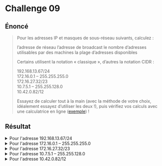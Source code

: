 # Challenge 09

## Énoncé

> Pour les adresses IP et masques de sous-réseau suivants, calculez :
>
>   l’adresse de réseau
>   l’adresse de broadcast
>    le nombre d’adresses utilisables par des machines
>    la plage d’adresses disponibles
>
> Certains utilisent la notation « classique », d’autres la notation CIDR :
>
>    192.168.13.67/24\
>    172.16.0.1 – 255.255.255.0\
>    172.16.27.32/23\
>    10.7.5.1 – 255.255.128.0\
>    10.42.0.82/12
>
> Essayez de calculer tout à la main (avec la méthode de votre choix, idéalement essayez d’utiliser les deux !), 
> puis vérifiez vos calculs avec une calculatrice en ligne ([exemple](https://www.subnet-calculator.com/cidr.php)) !

## Résultat
<!-- 1er block - 192.168.13.67/24 -->
<details>

<summary>Pour l'adresse 192.168.13.67/24</summary>


<details>
<summary>Méthode binaire</summary>
  <br/>
On connaît le masque /24 en binaire: <code>11111111.11111111.11111111.00000000</code><br/>
On transcrit l'adresse IP aussi en binaire<br/>
<br/>
  
| IPv4 | 128 (2<sup>7</sup>) | 64 (2<sup>6</sup>) | 32 (2<sup>5</sup>) | 16 (2<sup>4</sup>) | 8 (2<sup>3</sup>) | 4 (2<sup>2</sup>) | 2 (2<sup>1</sup>) | 1 (2<sup>0</sup>) |
| --- | --- | --- | --- | --- | --- | --- | --- | --- |
|  192  |  1  |  1  |  0  |  0  |  0  |  0  |  0  |  0  |
|  168  |  1  |  0  |  1  |  0  |  1  |  0  |  0  |  0  |
|  13  |  0  |  0  |  0  |  0  |  1  |  1  |  0  |  1  |
|  67  |  0  |  1  |  0  |  0  |  0  |  0  |  1  |  1  |
<br/>
L'IP en binaire est donc: <code>11000000.10101000.00001101.01000011</code><br/>
<br/>
Pour trouver notre adresse réseau on applique l'opération logique AND avec l'IP et le masque de sous-réseau<br/>
<br/>

| 128 (2<sup>7</sup>) | 64 (2<sup>6</sup>) | 32 (2<sup>5</sup>) | 16 (2<sup>4</sup>) | 8 (2<sup>3</sup>) | 4 (2<sup>2</sup>) | 2 (2<sup>1</sup>) | 1 (2<sup>0</sup>) | 128 (2<sup>7</sup>) | 64 (2<sup>6</sup>) | 32 (2<sup>5</sup>) | 16 (2<sup>4</sup>) | 8 (2<sup>3</sup>) | 4 (2<sup>2</sup>) | 2 (2<sup>1</sup>) | 1 (2<sup>0</sup>) | 128 (2<sup>7</sup>) | 64 (2<sup>6</sup>) | 32 (2<sup>5</sup>) | 16 (2<sup>4</sup>) | 8 (2<sup>3</sup>) | 4 (2<sup>2</sup>) | 2 (2<sup>1</sup>) | 1 (2<sup>0</sup>) | 128 (2<sup>7</sup>) | 64 (2<sup>6</sup>) | 32 (2<sup>5</sup>) | 16 (2<sup>4</sup>) | 8 (2<sup>3</sup>) | 4 (2<sup>2</sup>) | 2 (2<sup>1</sup>) | 1 (2<sup>0</sup>) |
| --- | --- | --- | --- | --- | --- | --- | --- | --- | --- | --- | --- | --- | --- | --- | --- | --- | --- | --- | --- | --- | --- | --- | --- | --- | --- | --- | --- | --- | --- | --- | --- |
|  1  |  1  |  0  |  0  |  0  |  0  |  0  |  0  |  1  |  0  |  1  |  0  |  1  |  0  |  0  |  0  |  0  |  0  |  0  |  0  |  1  |  1  |  0  |  1  |  0  |  1  |  0  |  0  |  0  |  0  |  1  |  1  |
|  1  |  1  |  1  |  1  |  1  |  1  |  1  |  1  |  1  |  1  |  1  |  1  |  1  |  1  |  1  |  1  |  1  |  1  |  1  |  1  |  1  |  1  |  1  |  1  |  0  |  0  |  0  |  0  |  0  |  0  |  0  |  0  |
|  1  |  1  |  0  |  0  |  0  |  0  |  0  |  0  |  1  |  0  |  1  |  0  |  1  |  0  |  0  |  0  |  0  |  0  |  0  |  0  |  1  |  1  |  0  |  1  |  0  |  0  |  0  |  0  |  0  |  0  |  0  |  0  |
<br/>
Cela nous donne donc pour notre adresse réseau: <code>11000000.10101000.00001101.00000000</code>, en décimal: <code>192.168.13.0</code><br/>
on a donc notre adresse de réseau<br/>
Puisque que le masque à 8 bits de 0 sur le dernier octet, ca nous donne le broadcast: <code>192.168.13.255</code> <br/>
</details>

<details>
<summary>Méthode du chiffre magique</summary>  
<br/>
  
Sur masque de sous-réseau /24 (<code>255.255.255.0</code>), l'octet significatif est le dernier octet<br/>
On soustrait 0 de 256, on a donc 256<br/>
On cherche le multiple de 256 le plus proche inférieur pour 67, dernier octet de l'adresse IP, ici on obtient 0<br/>
L'adresse réseau est donc <code>192.168.13.0</code><br/>
Pour le le broadcast on prend le multiple supérieur le plus proche, ici 256, on soustrait 1<br/>
Cela nous donne pour le broadcast: <code>192.168.13.255</code><br/>

</details>
l’adresse de réseau: <code>192.168.13.0</code><br/>
l’adresse de broadcast: <code>192.168.13.0</code><br/>
le nombre d’adresses utilisables par des machines: 254<br/>
la plage d’adresses disponibles: de <code>192.168.13.1</code> à <code>192.168.13.254</code>  ('adresse de réseau ne peut pas être attribué à une machine, ni l'adresse de broadcast)<br/>
</details>



<!-- 2e block - 172.16.0.1 – 255.255.255.0 -->
<details>

<summary>Pour l'adresse 172.16.0.1 – 255.255.255.0</summary>

<details>
<summary>Méthode binaire</summary>
<br/>
On sait qu'en binaire, <code>255.255.255.0</code> équivaut à <code>11111111.11111111.11111111.00000000</code><br/>
On veut l'adresse IP en Binaire:<br/>
  
| IPv4 | 128 (2<sup>7</sup>) | 64 (2<sup>6</sup>) | 32 (2<sup>5</sup>) | 16 (2<sup>4</sup>) | 8 (2<sup>3</sup>) | 4 (2<sup>2</sup>) | 2 (2<sup>1</sup>) | 1 (2<sup>0</sup>) |
| --- | --- | --- | --- | --- | --- | --- | --- | --- |
|  172  |  1  |  0  |  1  |  0  |  1  |  1  |  0  |  0  |
|  16  |  0  |  0  |  0  |  1  |  0  |  0  |  0  |  0  |
|  0  |  0  |  0  |  0  |  0  |  0  |  0  |  0  |  0  |
|  1  |  0  |  0  |  0  |  0  |  0  |  0  |  0  |  1  |

Ca nous donne : <code>10101100.00010000.00000000.00000001</code><br/>
On passe l'IP et le masque de sous-réseau à la moulinette du AND<br/>

| 128 (2<sup>7</sup>) | 64 (2<sup>6</sup>) | 32 (2<sup>5</sup>) | 16 (2<sup>4</sup>) | 8 (2<sup>3</sup>) | 4 (2<sup>2</sup>) | 2 (2<sup>1</sup>) | 1 (2<sup>0</sup>) | 128 (2<sup>7</sup>) | 64 (2<sup>6</sup>) | 32 (2<sup>5</sup>) | 16 (2<sup>4</sup>) | 8 (2<sup>3</sup>) | 4 (2<sup>2</sup>) | 2 (2<sup>1</sup>) | 1 (2<sup>0</sup>) | 128 (2<sup>7</sup>) | 64 (2<sup>6</sup>) | 32 (2<sup>5</sup>) | 16 (2<sup>4</sup>) | 8 (2<sup>3</sup>) | 4 (2<sup>2</sup>) | 2 (2<sup>1</sup>) | 1 (2<sup>0</sup>) | 128 (2<sup>7</sup>) | 64 (2<sup>6</sup>) | 32 (2<sup>5</sup>) | 16 (2<sup>4</sup>) | 8 (2<sup>3</sup>) | 4 (2<sup>2</sup>) | 2 (2<sup>1</sup>) | 1 (2<sup>0</sup>) |
| --- | --- | --- | --- | --- | --- | --- | --- | --- | --- | --- | --- | --- | --- | --- | --- | --- | --- | --- | --- | --- | --- | --- | --- | --- | --- | --- | --- | --- | --- | --- | --- |
|  1  |  0  |  1  |  0  |  1  |  1  |  0  |  0  |  0  |  0  |  0  |  1  |  0  |  0  |  0  |  0  |  0  |  0  |  0  |  0  |  0  |  0  |  0  |  0  |  0  |  0  |  0  |  0  |  0  |  0  |  0  |  1  |
|  1  |  1  |  1  |  1  |  1  |  1  |  1  |  1  |  1  |  1  |  1  |  1  |  1  |  1  |  1  |  1  |  1  |  1  |  1  |  1  |  1  |  1  |  1  |  1  |  0  |  0  |  0  |  0  |  0  |  0  |  0  |  0  |
|  1  |  0  |  1  |  0  |  1  |  1  |  0  |  0  |  0  |  0  |  0  |  1  |  0  |  0  |  0  |  0  |  0  |  0  |  0  |  0  |  0  |  0  |  0  |  0  |  0  |  0  |  0  |  0  |  0  |  0  |  0  |  0  |
<br/>
ce qui nous donne pour l'adresse réseau: <code>10101100.00010000.00000000.00000000</code>, soit en décimal <code>172.16.0.0</code><br/>
étant donné que le dernier octet du masque est un 0 (la plage des adresses utilisables est sur 8bits) on sait que le broadcast est <code>172.16.0.255</code><br/>
</details>

<details>
<summary>Méthode du chiffre magique</summary>  
<br/>
Pour <code>255.255.255.0</code> l'octet significatif est le dernier octet, 0<br/>
On soustrait 0 de 256, on a donc 256<br/>
On cherche le multiple de 256 le plus proche inférieur pour 1, dernier octet de l'adresse IP, ici on obtient 0<br/>
L'adresse réseau est donc <code>172.16.0.0</code><br/>
Pour le le broadcast on prend le multiple supérieur le plus proche, ici 256, on soustrait 1<br/>
Cela nous donne pour le broadcast: <code>172.16.0.255</code><br/>

</details>
l’adresse de réseau: <code>172.16.0.0</code> <br/>
l’adresse de broadcast: <code>172.16.0.255</code> <br/>
le nombre d’adresses utilisables par des machines: 254<br/>
la plage d’adresses disponibles: de <code>172.16.0.1</code> à <code>172.16.0.254</code> <br/>
</details>

<!-- 3e block - 172.16.27.32/23 -->  
<details>

<summary>Pour l'adresse 172.16.27.32/23</summary>

<details>
<summary>Méthode binaire</summary>
<br/>
 Le masque /23 équivaut en notation binaire à <code>11111111.11111111.11111110.00000000</code><br/>
 On cherche l'adresse IP en binaire<br/>
  
| IPv4 | 128 (2<sup>7</sup>) | 64 (2<sup>6</sup>) | 32 (2<sup>5</sup>) | 16 (2<sup>4</sup>) | 8 (2<sup>3</sup>) | 4 (2<sup>2</sup>) | 2 (2<sup>1</sup>) | 1 (2<sup>0</sup>) |
| --- | --- | --- | --- | --- | --- | --- | --- | --- |
|  172  |  1  |  0  |  1  |  0  |  1  |  1  |  0  |  0  |
|  16  |  0  |  0  |  0  |  1  |  0  |  0  |  0  |  0  |
|  27  |  0  |  0  |  0  |  1  |  1  |  0  |  1  |  1  |
|  32  |  0  |  0  |  1  |  0  |  0  |  0  |  0  |  0  |

Cela nous donne pour l'adresse IP: <code>10101100.00010000.00011011.00100000</code><br/>
Pour l'adresse IP du réseau on met l'adresse IP et le masque de sous-réseau dans le chappeau avec le AND<br/>
<br/>

| 128 (2<sup>7</sup>) | 64 (2<sup>6</sup>) | 32 (2<sup>5</sup>) | 16 (2<sup>4</sup>) | 8 (2<sup>3</sup>) | 4 (2<sup>2</sup>) | 2 (2<sup>1</sup>) | 1 (2<sup>0</sup>) | 128 (2<sup>7</sup>) | 64 (2<sup>6</sup>) | 32 (2<sup>5</sup>) | 16 (2<sup>4</sup>) | 8 (2<sup>3</sup>) | 4 (2<sup>2</sup>) | 2 (2<sup>1</sup>) | 1 (2<sup>0</sup>) | 128 (2<sup>7</sup>) | 64 (2<sup>6</sup>) | 32 (2<sup>5</sup>) | 16 (2<sup>4</sup>) | 8 (2<sup>3</sup>) | 4 (2<sup>2</sup>) | 2 (2<sup>1</sup>) | 1 (2<sup>0</sup>) | 128 (2<sup>7</sup>) | 64 (2<sup>6</sup>) | 32 (2<sup>5</sup>) | 16 (2<sup>4</sup>) | 8 (2<sup>3</sup>) | 4 (2<sup>2</sup>) | 2 (2<sup>1</sup>) | 1 (2<sup>0</sup>) |
| --- | --- | --- | --- | --- | --- | --- | --- | --- | --- | --- | --- | --- | --- | --- | --- | --- | --- | --- | --- | --- | --- | --- | --- | --- | --- | --- | --- | --- | --- | --- | --- |
|  1  |  0  |  1  |  0  |  1  |  1  |  0  |  0  |  0  |  0  |  0  |  1  |  0  |  0  |  0  |  0  |  0  |  0  |  0  |  1  |  1  |  0  |  1  |  1  |  0  |  0  |  1  |  0  |  0  |  0  |  0  |  0  |
|  1  |  1  |  1  |  1  |  1  |  1  |  1  |  1  |  1  |  1  |  1  |  1  |  1  |  1  |  1  |  1  |  1  |  1  |  1  |  1  |  1  |  1  |  1  |  0  |  0  |  0  |  0  |  0  |  0  |  0  |  0  |  0  |
|  1  |  0  |  1  |  0  |  1  |  1  |  0  |  0  |  0  |  0  |  0  |  1  |  0  |  0  |  0  |  0  |  0  |  0  |  0  |  1  |  1  |  0  |  1  |  0  |  0  |  0  |  0  |  0  |  0  |  0  |  0  |  0  |
<br/>
Cela nous donne pour l'IP du réseau: <code>10101100.00010000.00011010.00000000</code>, en <code>decimal:172.16.26.0</code><br/>
Maintenant on doit trouver le broadcast par une opération NOT sur le masque, puis une opération OR avec l'adresse obtenue et l'adresse réseau:<br/>
NOT masque: <code>00000000.00000000.00000001.11111111</code><br/>
Opération OR:<br/>
<br/>

| 128 (2<sup>7</sup>) | 64 (2<sup>6</sup>) | 32 (2<sup>5</sup>) | 16 (2<sup>4</sup>) | 8 (2<sup>3</sup>) | 4 (2<sup>2</sup>) | 2 (2<sup>1</sup>) | 1 (2<sup>0</sup>) | 128 (2<sup>7</sup>) | 64 (2<sup>6</sup>) | 32 (2<sup>5</sup>) | 16 (2<sup>4</sup>) | 8 (2<sup>3</sup>) | 4 (2<sup>2</sup>) | 2 (2<sup>1</sup>) | 1 (2<sup>0</sup>) | 128 (2<sup>7</sup>) | 64 (2<sup>6</sup>) | 32 (2<sup>5</sup>) | 16 (2<sup>4</sup>) | 8 (2<sup>3</sup>) | 4 (2<sup>2</sup>) | 2 (2<sup>1</sup>) | 1 (2<sup>0</sup>) | 128 (2<sup>7</sup>) | 64 (2<sup>6</sup>) | 32 (2<sup>5</sup>) | 16 (2<sup>4</sup>) | 8 (2<sup>3</sup>) | 4 (2<sup>2</sup>) | 2 (2<sup>1</sup>) | 1 (2<sup>0</sup>) |
| --- | --- | --- | --- | --- | --- | --- | --- | --- | --- | --- | --- | --- | --- | --- | --- | --- | --- | --- | --- | --- | --- | --- | --- | --- | --- | --- | --- | --- | --- | --- | --- |
|  1  |  0  |  1  |  0  |  1  |  1  |  0  |  0  |  0  |  0  |  0  |  1  |  0  |  0  |  0  |  0  |  0  |  0  |  0  |  1  |  1  |  0  |  1  |  1  |  0  |  0  |  1  |  0  |  0  |  0  |  0  |  0  |
|  0  |  0  |  0  |  0  |  0  |  0  |  0  |  0  |  0  |  0  |  0  |  0  |  0  |  0  |  0  |  0  |  0  |  0  |  0  |  0  |  0  |  0  |  0  |  1  |  1  |  1  |  1  |  1  |  1  |  1  |  1  |  1  |
|  1  |  0  |  1  |  0  |  1  |  1  |  0  |  0  |  0  |  0  |  0  |  1  |  0  |  0  |  0  |  0  |  0  |  0  |  0  |  1  |  1  |  0  |  1  |  1  |  1  |  1  |  1  |  1  |  1  |  1  |  1  |  1  |
<br/>

Ca nous donne comme adresse de broadcast: <code>10101100.00010000.00011011.11111111</code>, ce qui nous donne en décimal: <code>172.16.27.255</code><br/>

</details>
<details>
<summary>Méthode du chiffre magique</summary>  


L'octet significatif du masque de sous-réseau étant le 3e, la plage se détèrminera sur l'octet 27 de l'adresse IP<br/>
On soustrait 254 de 256, ca nous donne 2, on cherche le multiple de 2 le plus proche inférieur pour 27, ici 26, on met 0 sur les octets suivants<br/>
Donc pour l'adresse réseau: <code>172.16.26.0</code><br/>
Pour le broadcast, on prend le multiple supérieur le plus proche - 1, donc ici 28-1, et on mets les octets suivants à 255,  donc : <code>172.16.26.255</code><br/>




</details>
l’adresse de réseau: <code>127.16.26.0</code><br/>
l’adresse de broadcast: <code>127.16.27.255</code><br/>
le nombre d’adresses utilisables par des machines: 510<br/>
la plage d’adresses disponibles: de <code>127.16.26.1</code> à <code>127.16.27.254</code><br/>
</details>

<!-- 4e block 10.7.5.1 – 255.255.128.0 -->
<details>

<summary>Pour l'adresse 10.7.5.1 – 255.255.128.0</summary>

<details>
<summary>Méthode binaire</summary>
<br/>
 On sait que notre masque vaut en notation binaire à <code>11111111.11111111.10000000.00000000</code><br/>
 On cherche l'adresse IP en binaire<br/>
  
| IPv4 | 128 (2<sup>7</sup>) | 64 (2<sup>6</sup>) | 32 (2<sup>5</sup>) | 16 (2<sup>4</sup>) | 8 (2<sup>3</sup>) | 4 (2<sup>2</sup>) | 2 (2<sup>1</sup>) | 1 (2<sup>0</sup>) |
| --- | --- | --- | --- | --- | --- | --- | --- | --- |
|  10  |  0  |  0  |  0  |  0  |  1  |  0  |  1  |  0  |
|  7  |  0  |  0  |  0  |  0  |  0  |  1  |  1  |  1  |
|  5  |  0  |  0  |  0  |  0  |  0  |  1  |  0  |  1  |
|  1  |  0  |  0  |  0  |  0  |  0  |  0  |  0  |  1  |

Cela nous donne pour l'adresse IP: <code>00001010.00000111.00000101.00000001</code><br/>
Pour l'adresse IP du réseau on applique une opération AND sur l'adresse IP et le masque de sous-réseau<br/>
<br/>

| 128 (2<sup>7</sup>) | 64 (2<sup>6</sup>) | 32 (2<sup>5</sup>) | 16 (2<sup>4</sup>) | 8 (2<sup>3</sup>) | 4 (2<sup>2</sup>) | 2 (2<sup>1</sup>) | 1 (2<sup>0</sup>) | 128 (2<sup>7</sup>) | 64 (2<sup>6</sup>) | 32 (2<sup>5</sup>) | 16 (2<sup>4</sup>) | 8 (2<sup>3</sup>) | 4 (2<sup>2</sup>) | 2 (2<sup>1</sup>) | 1 (2<sup>0</sup>) | 128 (2<sup>7</sup>) | 64 (2<sup>6</sup>) | 32 (2<sup>5</sup>) | 16 (2<sup>4</sup>) | 8 (2<sup>3</sup>) | 4 (2<sup>2</sup>) | 2 (2<sup>1</sup>) | 1 (2<sup>0</sup>) | 128 (2<sup>7</sup>) | 64 (2<sup>6</sup>) | 32 (2<sup>5</sup>) | 16 (2<sup>4</sup>) | 8 (2<sup>3</sup>) | 4 (2<sup>2</sup>) | 2 (2<sup>1</sup>) | 1 (2<sup>0</sup>) |
| --- | --- | --- | --- | --- | --- | --- | --- | --- | --- | --- | --- | --- | --- | --- | --- | --- | --- | --- | --- | --- | --- | --- | --- | --- | --- | --- | --- | --- | --- | --- | --- |
|  0  |  0  |  0  |  0  |  1  |  0  |  1  |  0  |  0  |  0  |  0  |  0  |  0  |  1  |  1  |  1  |  0  |  0  |  0  |  0  |  0  |  1  |  0  |  1  |  0  |  0  |  0  |  0  |  0  |  0  |  0  |  1  |
|  1  |  1  |  1  |  1  |  1  |  1  |  1  |  1  |  1  |  1  |  1  |  1  |  1  |  1  |  1  |  1  |  1  |  0  |  0  |  0  |  0  |  0  |  0  |  0  |  0  |  0  |  0  |  0  |  0  |  0  |  0  |  0  |
|  0  |  0  |  0  |  0  |  1  |  0  |  1  |  0  |  0  |  0  |  0  |  0  |  0  |  1  |  1  |  1  |  0  |  0  |  0  |  0  |  0  |  0  |  0  |  0  |  0  |  0  |  0  |  0  |  0  |  0  |  0  |  0  |
<br/>
Cela nous donne pour l'adresse réseau: <code>00001010.00000111.00001000.00000000</code>, en decimal: <code>10.7.0.0</code><br/>
Maintenant on doit trouver le broadcast par une opération NOT sur le masque, puis une opération OR avec l'adresse obtenue et l'adresse réseau:<br/>
NOT masque: <code>00000000.00000000.01111111.11111111</code><br/>
Opération OR:<br/>
<br/>

| 128 (2<sup>7</sup>) | 64 (2<sup>6</sup>) | 32 (2<sup>5</sup>) | 16 (2<sup>4</sup>) | 8 (2<sup>3</sup>) | 4 (2<sup>2</sup>) | 2 (2<sup>1</sup>) | 1 (2<sup>0</sup>) | 128 (2<sup>7</sup>) | 64 (2<sup>6</sup>) | 32 (2<sup>5</sup>) | 16 (2<sup>4</sup>) | 8 (2<sup>3</sup>) | 4 (2<sup>2</sup>) | 2 (2<sup>1</sup>) | 1 (2<sup>0</sup>) | 128 (2<sup>7</sup>) | 64 (2<sup>6</sup>) | 32 (2<sup>5</sup>) | 16 (2<sup>4</sup>) | 8 (2<sup>3</sup>) | 4 (2<sup>2</sup>) | 2 (2<sup>1</sup>) | 1 (2<sup>0</sup>) | 128 (2<sup>7</sup>) | 64 (2<sup>6</sup>) | 32 (2<sup>5</sup>) | 16 (2<sup>4</sup>) | 8 (2<sup>3</sup>) | 4 (2<sup>2</sup>) | 2 (2<sup>1</sup>) | 1 (2<sup>0</sup>) |
| --- | --- | --- | --- | --- | --- | --- | --- | --- | --- | --- | --- | --- | --- | --- | --- | --- | --- | --- | --- | --- | --- | --- | --- | --- | --- | --- | --- | --- | --- | --- | --- |
|  0  |  0  |  0  |  0  |  1  |  0  |  1  |  0  |  0  |  0  |  0  |  0  |  0  |  1  |  1  |  1  |  0  |  0  |  0  |  0  |  1  |  0  |  0  |  0  |  0  |  0  |  0  |  0  |  0  |  0  |  0  |  0  |
|  0  |  0  |  0  |  0  |  0  |  0  |  0  |  0  |  0  |  0  |  0  |  0  |  0  |  0  |  0  |  0  |  0  |  1  |  1  |  1  |  1  |  1  |  1  |  1  |  1  |  1  |  1  |  1  |  1  |  1  |  1  |  1  |
|  0  |  0  |  0  |  0  |  1  |  0  |  1  |  0  |  0  |  0  |  0  |  0  |  0  |  1  |  1  |  1  |  0  |  1  |  1  |  1  |  1  |  1  |  1  |  1  |  1  |  1  |  1  |  1  |  1  |  1  |  1  |  1  |
<br/>

Ca nous donne comme adresse de broadcast: <code>00001010.00000111.01111111.11111111</code>, ce qui nous donne en décimal: <code>10.7.127.255</code><br/>
</details>
<details>
<summary>Méthode du chiffre magique</summary>  

L'octet significatif du masque de sous-réseau étant le 3e, la plage se détèrminera sur l'octet 5 de l'adresse IP<br/>
On soustrait 128 de 256, ca nous donne 128, on cherche le multiple de 128 le plus proche inférieur pour 5, ici 0, on met 0 sur les octets suivants<br/>
Donc pour l'adresse réseau: <code>10.7.0.0</code><br/>
Pour le broadcast, on prend le multiple supérieur le plus proche - 1, donc ici 128-1, et on mets les octets suivants à 255,  donc : <code>10.7.127.255</code><br/>

</details>
l’adresse de réseau: <code>10.7.0.0</code><br/>
l’adresse de broadcast: <code>10.7.127.255</code><br/>
le nombre d’adresses utilisables par des machines: (128*256)-2= 32766<br/>
la plage d’adresses disponibles: de <code>10.7.0.1</code> à <code>10.7.127.254</code><br/>
</details>

<!-- 5e block - 10.42.0.82/12 -->
<details>

<summary>Pour l'adresse 10.42.0.82/12</summary>

<details>
<summary>Méthode binaire</summary>
<br/>
 Le masque /12 équivaut en notation binaire à <code>11111111.11110000.00000000.00000000</code><br/>
 On cherche l'adresse IP en binaire<br/>
  
| IPv4 | 128 (2<sup>7</sup>) | 64 (2<sup>6</sup>) | 32 (2<sup>5</sup>) | 16 (2<sup>4</sup>) | 8 (2<sup>3</sup>) | 4 (2<sup>2</sup>) | 2 (2<sup>1</sup>) | 1 (2<sup>0</sup>) |
| --- | --- | --- | --- | --- | --- | --- | --- | --- |
|  10  |  0  |  0  |  0  |  0  |  1  |  0  |  1  |  0  |
|  42  |  0  |  0  |  1  |  0  |  1  |  0  |  1  |  0  |
|  0  |  0  |  0  |  0  |  0  |  0  |  0  |  0  |  0  |
|  82  |  0  |  1  |  0  |  1  |  0  |  0  |  1  |  0  |

Cela nous donne pour l'adresse IP: <code>00001010.00101010.00000000.01010010</code><br/>
Pour l'adresse IP du réseau on applique une opération AND sur l'adresse IP et le masque de sous-réseau<br/>
<br/>

| 128 (2<sup>7</sup>) | 64 (2<sup>6</sup>) | 32 (2<sup>5</sup>) | 16 (2<sup>4</sup>) | 8 (2<sup>3</sup>) | 4 (2<sup>2</sup>) | 2 (2<sup>1</sup>) | 1 (2<sup>0</sup>) | 128 (2<sup>7</sup>) | 64 (2<sup>6</sup>) | 32 (2<sup>5</sup>) | 16 (2<sup>4</sup>) | 8 (2<sup>3</sup>) | 4 (2<sup>2</sup>) | 2 (2<sup>1</sup>) | 1 (2<sup>0</sup>) | 128 (2<sup>7</sup>) | 64 (2<sup>6</sup>) | 32 (2<sup>5</sup>) | 16 (2<sup>4</sup>) | 8 (2<sup>3</sup>) | 4 (2<sup>2</sup>) | 2 (2<sup>1</sup>) | 1 (2<sup>0</sup>) | 128 (2<sup>7</sup>) | 64 (2<sup>6</sup>) | 32 (2<sup>5</sup>) | 16 (2<sup>4</sup>) | 8 (2<sup>3</sup>) | 4 (2<sup>2</sup>) | 2 (2<sup>1</sup>) | 1 (2<sup>0</sup>) |
| --- | --- | --- | --- | --- | --- | --- | --- | --- | --- | --- | --- | --- | --- | --- | --- | --- | --- | --- | --- | --- | --- | --- | --- | --- | --- | --- | --- | --- | --- | --- | --- |
|  0  |  0  |  0  |  0  |  1  |  0  |  1  |  0  |  0  |  0  |  1  |  0  |  1  |  0  |  1  |  0  |  0  |  0  |  0  |  0  |  0  |  0  |  0  |  0  |  0  |  1  |  0  |  1  |  0  |  0  |  1  |  0  |
|  1  |  1  |  1  |  1  |  1  |  1  |  1  |  1  |  1  |  1  |  1  |  1  |  0  |  0  |  0  |  0  |  0  |  0  |  0  |  0  |  0  |  0  |  0  |  0  |  0  |  0  |  0  |  0  |  0  |  0  |  0  |  0  |
|  0  |  0  |  0  |  0  |  1  |  0  |  1  |  0  |  0  |  0  |  1  |  0  |  0  |  0  |  0  |  0  |  0  |  0  |  0  |  0  |  0  |  0  |  0  |  0  |  0  |  0  |  0  |  0  |  0  |  0  |  0  |  0  |
<br/>
Cela nous donne pour l'adresse réseau: <code>00001010.00100000.00000000.00000000</code>, en decimal: <code>10.32.0.0</code><br/>
Maintenant on doit trouver le broadcast par une opération NOT sur le masque, puis une opération OR avec l'adresse obtenue et l'adresse réseau:<br/>
NOT masque: <code>00000000.00001111.11111111.11111111</code><br/>
Opération OR:<br/>
<br/>

| 128 (2<sup>7</sup>) | 64 (2<sup>6</sup>) | 32 (2<sup>5</sup>) | 16 (2<sup>4</sup>) | 8 (2<sup>3</sup>) | 4 (2<sup>2</sup>) | 2 (2<sup>1</sup>) | 1 (2<sup>0</sup>) | 128 (2<sup>7</sup>) | 64 (2<sup>6</sup>) | 32 (2<sup>5</sup>) | 16 (2<sup>4</sup>) | 8 (2<sup>3</sup>) | 4 (2<sup>2</sup>) | 2 (2<sup>1</sup>) | 1 (2<sup>0</sup>) | 128 (2<sup>7</sup>) | 64 (2<sup>6</sup>) | 32 (2<sup>5</sup>) | 16 (2<sup>4</sup>) | 8 (2<sup>3</sup>) | 4 (2<sup>2</sup>) | 2 (2<sup>1</sup>) | 1 (2<sup>0</sup>) | 128 (2<sup>7</sup>) | 64 (2<sup>6</sup>) | 32 (2<sup>5</sup>) | 16 (2<sup>4</sup>) | 8 (2<sup>3</sup>) | 4 (2<sup>2</sup>) | 2 (2<sup>1</sup>) | 1 (2<sup>0</sup>) |
| --- | --- | --- | --- | --- | --- | --- | --- | --- | --- | --- | --- | --- | --- | --- | --- | --- | --- | --- | --- | --- | --- | --- | --- | --- | --- | --- | --- | --- | --- | --- | --- |
|  0  |  0  |  0  |  0  |  1  |  0  |  1  |  0  |  0  |  0  |  1  |  0  |  0  |  0  |  0  |  0  |  0  |  0  |  0  |  0  |  0  |  0  |  0  |  0  |  0  |  0  |  0  |  0  |  0  |  0  |  0  |  0  |
|  0  |  0  |  0  |  0  |  0  |  0  |  0  |  0  |  0  |  0  |  0  |  0  |  1  |  1  |  1  |  1  |  1  |  1  |  1  |  1  |  1  |  1  |  1  |  1  |  1  |  1  |  1  |  1  |  1  |  1  |  1  |  1  |
|  0  |  0  |  0  |  0  |  1  |  0  |  1  |  0  |  0  |  0  |  1  |  0  |  1  |  1  |  1  |  1  |  1  |  1  |  1  |  1  |  1  |  1  |  1  |  1  |  1  |  1  |  1  |  1  |  1  |  1  |  1  |  1  |
<br/>

Ca nous donne comme adresse de broadcast: <code>00001010.00101111.00011011.11111111</code>, ce qui nous donne en décimal: <code>10.47.255.255</code><br/>
</details>
<details>
<summary>Méthode du chiffre magique</summary>  

L'octet significatif du masque de sous-réseau étant le 2e, la plage se détèrminera sur l'octet 42 de l'adresse IP<br/>
On soustrait 240 de 256, ca nous donne 16, on cherche le multiple de 16 le plus proche inférieur pour 42, ici 32, on met 0 sur les octets suivants<br/>
Donc pour l'adresse réseau: <code>10.32.0.0</code><br/>
Pour le broadcast, on prend le multiple supérieur le plus proche -1, donc ici 48-1, et on mets les octets suivants à 255,  donc : <code>10.47.255.255</code>


</details>
l’adresse de réseau: <code>10.32.0.0</code><br/>
l’adresse de broadcast: <code>10.47.255.255</code><br/>
le nombre d’adresses utilisables par des machines: 1048574<br/>
la plage d’adresses disponibles: de <code>10.32.0.1</code> à <code>10.47.255.254</code><br/>
</details>
